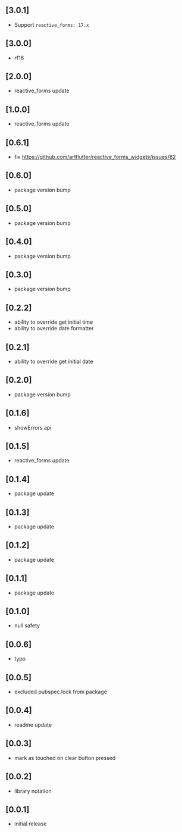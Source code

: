 ## [3.0.1]

* Support `reactive_forms: 17.x`

## [3.0.0]

* rf16

## [2.0.0]

* reactive_forms update

## [1.0.0]

* reactive_forms update

## [0.6.1]

* fix https://github.com/artflutter/reactive_forms_widgets/issues/82

## [0.6.0]

* package version bump

## [0.5.0]

* package version bump

## [0.4.0]

* package version bump

## [0.3.0]

* package version bump

## [0.2.2]

* ability to override get initial time
* ability to override date formatter

## [0.2.1]

* ability to override get initial date

## [0.2.0]

* package version bump

## [0.1.6]

* showErrors api

## [0.1.5]

* reactive_forms update

## [0.1.4]

* package update

## [0.1.3]

* package update

## [0.1.2]

* package update

## [0.1.1]

* package update

## [0.1.0]

* null safety

## [0.0.6]

* typo

## [0.0.5]

* excluded pubspec.lock from package

## [0.0.4]

* readme update

## [0.0.3]

* mark as touched on clear button pressed

## [0.0.2]

* library notation

## [0.0.1]

* initial release
